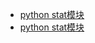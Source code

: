 
- [python stat模块](http://xukaizijian.blog.163.com/blog/static/1704331192011116104440203/)
- [python stat模块](https://my.oschina.net/colben/blog/361458)